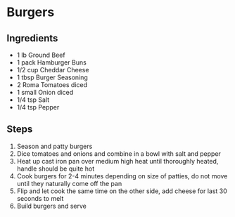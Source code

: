 # Burgers

## Ingredients

- 1 lb Ground Beef
- 1 pack Hamburger Buns
- 1/2 cup Cheddar Cheese
- 1 tbsp Burger Seasoning
- 2 Roma Tomatoes diced
- 1 small Onion diced
- 1/4 tsp Salt
- 1/4 tsp Pepper

## Steps
1. Season and patty burgers 
2. Dice tomatoes and onions and combine in a bowl with salt and pepper
4. Heat up cast iron pan over medium high heat until thoroughly heated, handle should be quite hot
5. Cook burgers for 2-4 minutes depending on size of patties, do not move until they naturally come off the pan
6. Flip and let cook the same time on the other side, add cheese for last 30 seconds to melt
7. Build burgers and serve